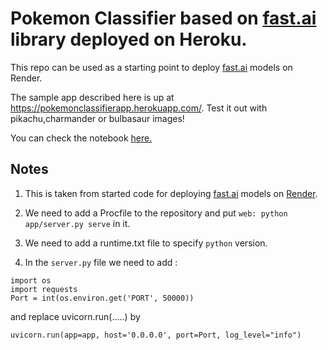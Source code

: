 # Pokemon Classifier based on [fast.ai](https://www.fast.ai) library deployed on Heroku.

This repo can be used as a starting point to deploy [fast.ai](https://github.com/fastai/fastai) models on Render.

The sample app described here is up at https://pokemonclassifierapp.herokuapp.com/. Test it out with pikachu,charmander or bulbasaur images!

You can check the notebook [here.](https://github.com/sachinchaturvedi93/PokemonClassifier/blob/master/PokemonClassifier.ipynb)

## Notes

1. This is taken from started code for deploying [fast.ai](https://www.fast.ai) models on [Render](render.com).

2. We need to add a Procfile to the repository and put `web: python app/server.py serve` in it.

3. We need to add a runtime.txt file to specify `python` version.

4. In the `server.py` file we need to add : 
``` 
import os 
import requests
Port = int(os.environ.get('PORT', 50000))
```
and replace uvicorn.run(.....) by
```
uvicorn.run(app=app, host='0.0.0.0', port=Port, log_level="info")
```
